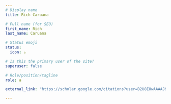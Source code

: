 ```yaml
---
# Display name
title: Rich Caruana

# Full name (for SEO)
first_name: Rich
last_name: Caruana

# Status emoji
status:
  icon: ☕️

# Is this the primary user of the site?
superuser: false

# Role/position/tagline
role: a

external_link: "https://scholar.google.com/citations?user=B2U8EUwAAAAJ&hl=en"

---
```

